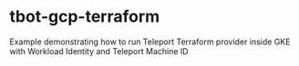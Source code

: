 # tbot-gcp-terraform
Example demonstrating how to run Teleport Terraform provider inside GKE with Workload Identity and Teleport Machine ID 
